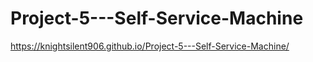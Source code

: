 # Project-5---Self-Service-Machine
https://knightsilent906.github.io/Project-5---Self-Service-Machine/
